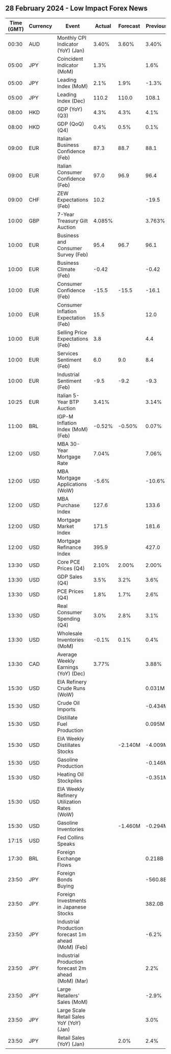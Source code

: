 ## 28 February 2024 - Low Impact Forex News

| Time (GMT) | Currency | Event | Actual | Forecast | Previous |
|------|----------|-------|--------|----------|----------|
| 00:30 | AUD | Monthly CPI Indicator (YoY) (Jan) | 3.40% | 3.60% | 3.40% |
| 05:00 | JPY | Coincident Indicator (MoM) | 1.3% |  | 1.6% |
| 05:00 | JPY | Leading Index (MoM) | 2.1% | 1.9% | -1.3% |
| 05:00 | JPY | Leading Index (Dec) | 110.2 | 110.0 | 108.1 |
| 08:00 | HKD | GDP (YoY) (Q3) | 4.3% | 4.3% | 4.1% |
| 08:00 | HKD | GDP (QoQ) (Q4) | 0.4% | 0.5% | 0.1% |
| 09:00 | EUR | Italian Business Confidence (Feb) | 87.3 | 88.7 | 88.1 |
| 09:00 | EUR | Italian Consumer Confidence (Feb) | 97.0 | 96.9 | 96.4 |
| 09:00 | CHF | ZEW Expectations (Feb) | 10.2 |  | -19.5 |
| 10:00 | GBP | 7-Year Treasury Gilt Auction | 4.085% |  | 3.763% |
| 10:00 | EUR | Business and Consumer Survey (Feb) | 95.4 | 96.7 | 96.1 |
| 10:00 | EUR | Business Climate (Feb) | -0.42 |  | -0.42 |
| 10:00 | EUR | Consumer Confidence (Feb) | -15.5 | -15.5 | -16.1 |
| 10:00 | EUR | Consumer Inflation Expectation (Feb) | 15.5 |  | 12.0 |
| 10:00 | EUR | Selling Price Expectations (Feb) | 3.8 |  | 4.4 |
| 10:00 | EUR | Services Sentiment (Feb) | 6.0 | 9.0 | 8.4 |
| 10:00 | EUR | Industrial Sentiment (Feb) | -9.5 | -9.2 | -9.3 |
| 10:25 | EUR | Italian 5-Year BTP Auction | 3.41% |  | 3.14% |
| 11:00 | BRL | IGP-M Inflation Index (MoM) (Feb) | -0.52% | -0.50% | 0.07% |
| 12:00 | USD | MBA 30-Year Mortgage Rate | 7.04% |  | 7.06% |
| 12:00 | USD | MBA Mortgage Applications (WoW) | -5.6% |  | -10.6% |
| 12:00 | USD | MBA Purchase Index | 127.6 |  | 133.6 |
| 12:00 | USD | Mortgage Market Index | 171.5 |  | 181.6 |
| 12:00 | USD | Mortgage Refinance Index | 395.9 |  | 427.0 |
| 13:30 | USD | Core PCE Prices (Q4) | 2.10% | 2.00% | 2.00% |
| 13:30 | USD | GDP Sales (Q4) | 3.5% | 3.2% | 3.6% |
| 13:30 | USD | PCE Prices (Q4) | 1.8% | 1.7% | 2.6% |
| 13:30 | USD | Real Consumer Spending (Q4) | 3.0% | 2.8% | 3.1% |
| 13:30 | USD | Wholesale Inventories (MoM) | -0.1% | 0.1% | 0.4% |
| 13:30 | CAD | Average Weekly Earnings (YoY) (Dec) | 3.77% |  | 3.88% |
| 15:30 | USD | EIA Refinery Crude Runs (WoW) |  |  | 0.031M |
| 15:30 | USD | Crude Oil Imports |  |  | -0.434M |
| 15:30 | USD | Distillate Fuel Production |  |  | 0.095M |
| 15:30 | USD | EIA Weekly Distillates Stocks |  | -2.140M | -4.009M |
| 15:30 | USD | Gasoline Production |  |  | -0.146M |
| 15:30 | USD | Heating Oil Stockpiles |  |  | -0.351M |
| 15:30 | USD | EIA Weekly Refinery Utilization Rates (WoW) |  |  |  |
| 15:30 | USD | Gasoline Inventories |  | -1.460M | -0.294M |
| 17:15 | USD | Fed Collins Speaks |  |  |  |
| 17:30 | BRL | Foreign Exchange Flows |  |  | 0.218B |
| 23:50 | JPY | Foreign Bonds Buying |  |  | -560.8B |
| 23:50 | JPY | Foreign Investments in Japanese Stocks |  |  | 382.0B |
| 23:50 | JPY | Industrial Production forecast 1m ahead (MoM) (Feb) |  |  | -6.2% |
| 23:50 | JPY | Industrial Production forecast 2m ahead (MoM) (Mar) |  |  | 2.2% |
| 23:50 | JPY | Large Retailers' Sales (MoM) |  |  | -2.9% |
| 23:50 | JPY | Large Scale Retail Sales YoY (YoY) (Jan) |  |  | 3.0% |
| 23:50 | JPY | Retail Sales (YoY) (Jan) |  | 2.0% | 2.4% |
